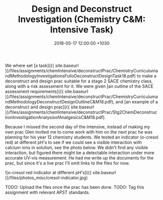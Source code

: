 ﻿---
layout: post
title:  "Design and Deconstruct Investigation (Chemistry C&M: Intensive Task)"
date:   2018-05-17 12:00:00 +1030
categories: MTeach chemCM stage2chemistry
tags: [1-2, 1-5, 2-1, 2-2, 2-3, 3-1, 3-4, 3-6, 4-1, 4-4, 6-3, 6-4, 7-4]
---

We where set [a task]({{ site.baseurl }}/files/assignments/chemIntensive/deconstructPrac/ChemistryCurriculumandMethodologyInvestigationsFolioDeconstructDesignTask18.pdf) to make a deconstruct and design prac suitable for a stage 2 SACE chemistry class, along with a risk assessment for it. We were given [an outline of the SACE assessment requirements]({{ site.baseurl }}/files/assignments/chemIntensive/deconstructPrac/ChemistryCurriculumandMethodologyDeconstructDesignOutlineC&M18.pdf), and [an example of a deconstruct and design prac]({{ site.baseurl }}/files/assignments/chemIntensive/deconstructPrac/Stg2ChemDeconstructionInvestigationAnalysisofAnalgesicsC&M18.pdf). 

Because I missed the second day of the intensive, instead of making my own prac Glen invited me to come work with him on the next prac he was planning for his year 12 chemistry students. We tested an indicator (o-cresol red) at different pH's to see if we could see a visible interaction with calcium ions in solution, see the photo below. We didn't find any visible interaction, but figured there might be a detectable interaction under more accurate UV-vis measurement. He had me write up the documents for the prac, but since it's a live prac I'll omit links to the files for now.

![o-cresol red indicator at different pH's]({{ site.baseurl }}/files/photos_misc/cresol-indicator.jpg)


TODO: Upload the files once the prac has been done.
TODO: Tag this assignment with relevant APST standards.

